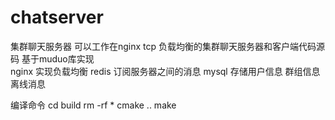 # chatserver
集群聊天服务器
可以工作在nginx tcp 负载均衡的集群聊天服务器和客户端代码源码 
基于muduo库实现  
nginx 实现负载均衡
redis  订阅服务器之间的消息
mysql  存储用户信息 群组信息 离线消息

编译命令
cd build
rm -rf *
cmake ..
make
